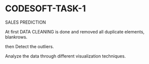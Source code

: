# CODESOFT-TASK-1


SALES PREDICTION

At first DATA CLEANING is done and removed all duplicate elements, blankrows.

then Detect the outliers.

Analyze the data through different visualization techniques.

